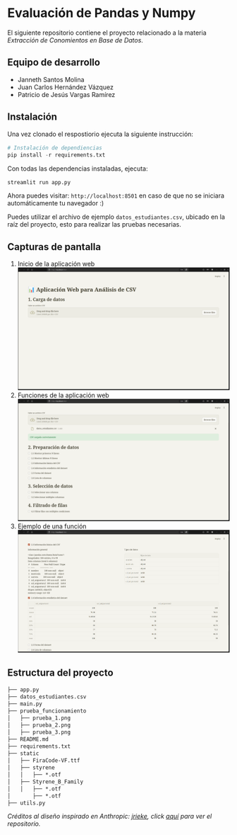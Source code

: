 # Evaluación de Pandas y Numpy

El siguiente repositorio contiene el proyecto relacionado a la materia *Extracción de Conomientos en Base de Datos*.

## Equipo de desarrollo

* Janneth Santos Molina
* Juan Carlos Hernández Vázquez
* Patricio de Jesús Vargas Ramírez

## Instalación

Una vez clonado el respostiorio ejecuta la siguiente instrucción:

```py
# Instalación de dependiencias
pip install -r requirements.txt
```

Con todas las dependencias instaladas, ejecuta:
```
streamlit run app.py
```

Ahora puedes visitar: `http://localhost:8501` en caso de que no se iniciara automáticamente tu navegador :)

Puedes utilizar el archivo de ejemplo `datos_estudiantes.csv`, ubicado en la raíz del proyecto, esto para realizar las pruebas necesarias.

## Capturas de pantalla

1. Inicio de la aplicación web
![Inicio](./prueba_funcionamiento/prueba_1.png)
2. Funciones de la aplicación web
![Funciones](./prueba_funcionamiento/prueba_2.png)
3. Ejemplo de una función
![Ejemplo](./prueba_funcionamiento/prueba_3.png)

## Estructura del proyecto

```
├── app.py
├── datos_estudiantes.csv
├── main.py
├── prueba_funcionamiento
│   ├── prueba_1.png
│   ├── prueba_2.png
│   ├── prueba_3.png
├── README.md
├── requirements.txt
├── static
│   ├── FiraCode-VF.ttf
│   ├── styrene
│   │   ├── *.otf
│   ├── Styrene_B_Family
│   │   ├── *.otf
│       ├── *.otf
├── utils.py
```

*Créditos al diseño inspirado en Anthropic: [jrieke](https://github.com/jrieke), click [aquí](https://github.com/jrieke/advanced-theming-anthropic/tree/main) para ver el repositorio.*
